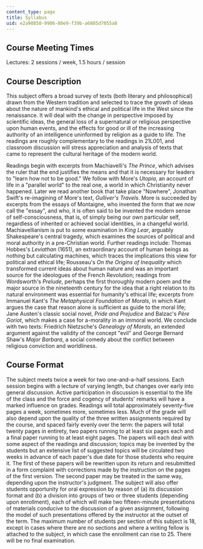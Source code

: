 ```yaml
---
content_type: page
title: Syllabus
uid: e2a90850-9906-80e9-f39b-a6885d7055a8
---
```


Course Meeting Times
--------------------

Lectures: 2 sessions / week, 1.5 hours / session

Course Description
------------------

This subject offers a broad survey of texts (both literary and philosophical) drawn from the Western tradition and selected to trace the growth of ideas about the nature of mankind's ethical and political life in the West since the renaissance. It will deal with the change in perspective imposed by scientific ideas, the general loss of a supernatural or religious perspective upon human events, and the effects for good or ill of the increasing authority of an intelligence uninformed by religion as a guide to life. The readings are roughly complementary to the readings in 21L001, and classroom discussion will stress appreciation and analysis of texts that came to represent the cultural heritage of the modern world.

Readings begin with excerpts from Machiavelli's _The Prince_, which advises the ruler that the end justifies the means and that it is necessary for leaders to "learn how not to be good." We follow with More's _Utopia_, an account of life in a "parallel world" to the real one, a world in which Christianity never happened. Later we read another book that take place "Nowhere", Jonathan Swift's re-imagining of More's text, _Gulliver's Travels_. More is succeeded by excerpts from the essays of Montaigne, who invented the form that we now call the "essay", and who, it is often said to be invented the modern sense of self-consciousness, that is, of simply being our own particular self, regardless of inherited or achieved social identities, in a changeful world. Machiavellianism is put to some examination in _King Lear_, arguably Shakespeare's central tragedy, which examines the sources of political and moral authority in a pre-Christian world. Further readings include: Thomas Hobbes's _Leviathan_ (1651), an extraordinary account of human beings as nothing but calculating machines, which traces the implications this view for political and ethical life; Rousseau's _On the Origins of Inequality_ which transformed current ideas about human nature and was an important source for the ideologues of the French Revolution; readings from Wordsworth's _Prelude_, perhaps the first thoroughly modern poem and the major source in the nineteenth century for the idea that a right relation to its natural environment was essential for humanity's ethical life; excerpts from Immanuel Kant's _The Metaphysical Foundation_ of _Morals_, in which Kant argues the case that reason alone is sufficient as guide to the moral life; Jane Austen's classic social novel, _Pride and Prejudice_ and Balzac's _Père Goriot_, which makes a case for a-morality in an immoral world. We conclude with two texts: Friedrich Nietzsche's _Genealogy of Morals_, an extended argument against the validity of the concept "evil" and George Bernard Shaw's _Major Barbara_, a social comedy about the conflict between religious conviction and worldliness.

Course Format
-------------

The subject meets twice a week for two one-and-a-half sessions. Each session begins with a lecture of varying length, but changes over early into general discussion. Active participation in discussion is essential to the life of the class and the force and cogency of students' remarks will have a marked influence on grades. Readings will total approximately seventy-five pages a week, sometimes more, sometimes less. Much of the grade will also depend upon the quality of the three written assignments required by the course, and spaced fairly evenly over the term: the papers will total twenty pages in entirety, two papers running to at least six pages each and a final paper running to at least eight pages. The papers will each deal with some aspect of the readings and discussion; topics may be invented by the students but an extensive list of suggested topics will be circulated two weeks in advance of each paper's due date for those students who require it. The first of these papers will be rewritten upon its return and resubmitted in a form complaint with corrections made by the instruction on the pages of the first version. The second paper may be treated in the same way, depending upon the instructor's judgment. The subject will also offer students opportunity for oral expression by reason of (a) its discussion format and (b) a division into groups of two or three students (depending upon enrollment), each of which will make two fifteen-minute presentations of materials conducive to the discussion of a given assignment, following the model of such presentations offered by the instructor at the outset of the term. The maximum number of students per section of this subject is 18, except in cases where there are no sections and where a writing fellow is attached to the subject, in which case the enrollment can rise to 25. There will be no final examination.